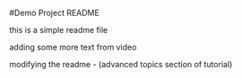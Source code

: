 #Demo Project README

this is a simple readme file

adding some more text from video

modifying the readme - (advanced topics section of tutorial)
